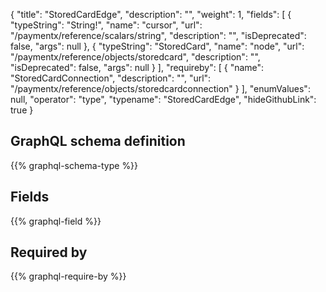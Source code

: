 {
  "title": "StoredCardEdge",
  "description": "",
  "weight": 1,
  "fields": [
    {
      "typeString": "String!",
      "name": "cursor",
      "url": "/paymentx/reference/scalars/string",
      "description": "",
      "isDeprecated": false,
      "args": null
    },
    {
      "typeString": "StoredCard",
      "name": "node",
      "url": "/paymentx/reference/objects/storedcard",
      "description": "",
      "isDeprecated": false,
      "args": null
    }
  ],
  "requireby": [
    {
      "name": "StoredCardConnection",
      "description": "",
      "url": "/paymentx/reference/objects/storedcardconnection"
    }
  ],
  "enumValues": null,
  "operator": "type",
  "typename": "StoredCardEdge",
  "hideGithubLink": true
}
## GraphQL schema definition

{{% graphql-schema-type %}}

## Fields

{{% graphql-field %}}

## Required by

{{% graphql-require-by %}}
